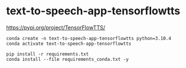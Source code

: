 # text-to-speech-app-tensorflowtts

https://pypi.org/project/TensorFlowTTS/

```
conda create -n text-to-speech-app-tensorflowtts python=3.10.4
conda activate text-to-speech-app-tensorflowtts

pip install -r requirements.txt
conda install --file requirements_conda.txt -y
```
